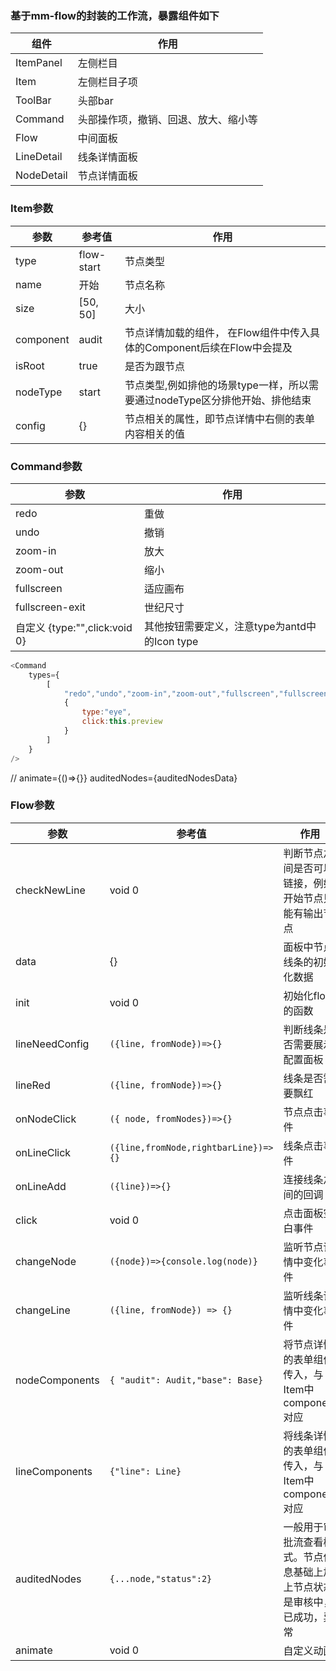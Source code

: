 ### 基于mm-flow的封装的工作流，暴露组件如下
|  组件   | 作用  |
|  ----  | ----  |
| ItemPanel  | 左侧栏目 |
| Item  | 左侧栏目子项 |
| ToolBar  | 头部bar |
| Command  | 头部操作项，撤销、回退、放大、缩小等 |
| Flow | 中间面板 |
| LineDetail | 线条详情面板 |
| NodeDetail | 节点详情面板 |



### Item参数
|  参数   | 参考值 | 作用  |
|  ----  | --- | ----  |
|  type  | flow-start | 节点类型 |
|  name  | 开始 | 节点名称 |
| size | [50, 50]  |大小|
| component |  audit | 节点详情加载的组件， 在Flow组件中传入具体的Component后续在Flow中会提及 |
| isRoot | true | 是否为跟节点 |
| nodeType | start | 节点类型,例如排他的场景type一样，所以需要通过nodeType区分排他开始、排他结束 |
| config | {} | 节点相关的属性，即节点详情中右侧的表单内容相关的值 |



### Command参数
|  参数   | 作用  |
|  ----  |  ----  |
|  redo  | 重做 |
|  undo  | 撤销 |
|  zoom-in  | 放大 |
|  zoom-out  | 缩小 |
|  fullscreen  | 适应画布 |
|  fullscreen-exit  | 世纪尺寸 |
|  自定义 {type:"",click:void 0}  | 其他按钮需要定义，注意type为antd中的Icon type |

```javascript
<Command 
    types={
        [
            "redo","undo","zoom-in","zoom-out","fullscreen","fullscreen-exit",
            {
                type:"eye",
                click:this.preview
            }
        ]
    }
/>
```




// animate={()=>{}}
auditedNodes={auditedNodesData}
### Flow参数
|  参数   | 参考值 | 作用  |
|  ----  | --- | ----  |
|  checkNewLine  | void 0 | 判断节点之间是否可以链接，例如开始节点只能有输出节点 |
|  data  | {} | 面板中节点线条的初始化数据 |
| init | void 0  | 初始化flow的函数 |
| lineNeedConfig |  `({line, fromNode})=>{}` | 判断线条是否需要展示配置面板 |
| lineRed |  `({line, fromNode})=>{}` | 线条是否需要飘红 |
| onNodeClick | `({ node, fromNodes})=>{}`  | 节点点击事件 |
| onLineClick | `({line,fromNode,rightbarLine})=>{}` | 线条点击事件 |
| onLineAdd | `({line})=>{}` | 连接线条之间的回调 |
| click | void 0 | 点击面板空白事件 |
| changeNode | `({node})=>{console.log(node)}` | 监听节点详情中变化事件 |
| changeLine | `({line, fromNode}) => {}` | 监听线条详情中变化事件 |
| nodeComponents | `{ "audit": Audit,"base": Base}` | 将节点详情的表单组件传入，与Item中component对应 |
| lineComponents | `{"line": Line}` | 将线条详情的表单组件传入，与Item中component对应 |
|auditedNodes|`{...node,"status":2}`|一般用于审批流查看模式。节点信息基础上加上节点状态是审核中，已成功，异常|
|animate|void 0|自定义动画|